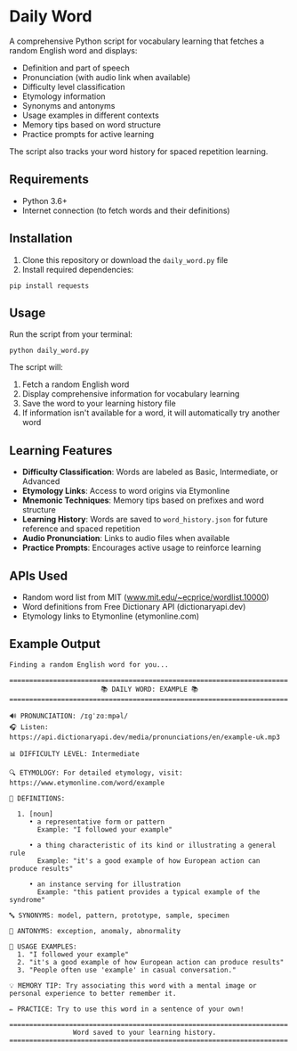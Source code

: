 # Daily Word

A comprehensive Python script for vocabulary learning that fetches a random English word and displays:

- Definition and part of speech
- Pronunciation (with audio link when available)
- Difficulty level classification
- Etymology information
- Synonyms and antonyms
- Usage examples in different contexts
- Memory tips based on word structure
- Practice prompts for active learning

The script also tracks your word history for spaced repetition learning.

## Requirements

- Python 3.6+
- Internet connection (to fetch words and their definitions)

## Installation

1. Clone this repository or download the `daily_word.py` file
2. Install required dependencies:

```
pip install requests
```

## Usage

Run the script from your terminal:

```
python daily_word.py
```

The script will:
1. Fetch a random English word
2. Display comprehensive information for vocabulary learning
3. Save the word to your learning history file
4. If information isn't available for a word, it will automatically try another word

## Learning Features

- **Difficulty Classification**: Words are labeled as Basic, Intermediate, or Advanced
- **Etymology Links**: Access to word origins via Etymonline
- **Mnemonic Techniques**: Memory tips based on prefixes and word structure
- **Learning History**: Words are saved to `word_history.json` for future reference and spaced repetition
- **Audio Pronunciation**: Links to audio files when available
- **Practice Prompts**: Encourages active usage to reinforce learning

## APIs Used

- Random word list from MIT (www.mit.edu/~ecprice/wordlist.10000)
- Word definitions from Free Dictionary API (dictionaryapi.dev)
- Etymology links to Etymonline (etymonline.com)

## Example Output

```
Finding a random English word for you...

======================================================================
                       📚 DAILY WORD: EXAMPLE 📚                       
======================================================================

🔊 PRONUNCIATION: /ɪɡˈzɑːmpəl/
🎧 Listen: https://api.dictionaryapi.dev/media/pronunciations/en/example-uk.mp3

📊 DIFFICULTY LEVEL: Intermediate

🔍 ETYMOLOGY: For detailed etymology, visit: https://www.etymonline.com/word/example

📖 DEFINITIONS:

  1. [noun]
     • a representative form or pattern
       Example: "I followed your example"

     • a thing characteristic of its kind or illustrating a general rule
       Example: "it's a good example of how European action can produce results"

     • an instance serving for illustration
       Example: "this patient provides a typical example of the syndrome"

🔤 SYNONYMS: model, pattern, prototype, sample, specimen

🔄 ANTONYMS: exception, anomaly, abnormality

💬 USAGE EXAMPLES:
  1. "I followed your example"
  2. "it's a good example of how European action can produce results"
  3. "People often use 'example' in casual conversation."

💡 MEMORY TIP: Try associating this word with a mental image or personal experience to better remember it.

✏️ PRACTICE: Try to use this word in a sentence of your own!

======================================================================
                Word saved to your learning history.                 
======================================================================
``` 